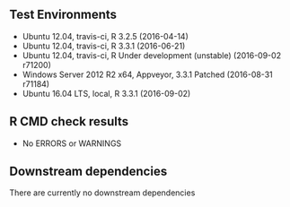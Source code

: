 ## Test Environments
- Ubuntu 12.04, travis-ci, R 3.2.5 (2016-04-14)
- Ubuntu 12.04, travis-ci, R 3.3.1 (2016-06-21)
- Ubuntu 12.04, travis-ci, R Under development (unstable) (2016-09-02 r71200)
- Windows Server 2012 R2 x64, Appveyor, 3.3.1 Patched (2016-08-31 r71184)
- Ubuntu 16.04 LTS, local, R 3.3.1 (2016-09-02)

## R CMD check results
- No ERRORS or WARNINGS

## Downstream dependencies
There are currently no downstream dependencies

